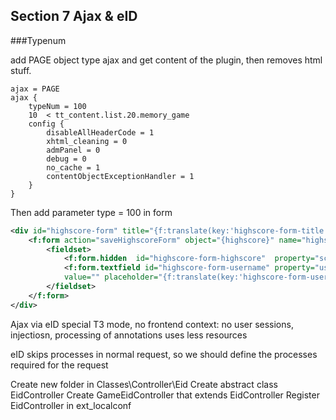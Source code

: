 ## Section 7 Ajax & eID

###Typenum

add PAGE object type ajax and get content of the plugin, then removes html stuff.
````
ajax = PAGE
ajax {
    typeNum = 100
    10  < tt_content.list.20.memory_game
    config {
        disableAllHeaderCode = 1
        xhtml_cleaning = 0
        admPanel = 0
        debug = 0
        no_cache = 1
        contentObjectExceptionHandler = 1
    }
}

````
Then add parameter type = 100 in form

````xml
<div id="highscore-form" title="{f:translate(key:'highscore-form-title')}">
    <f:form action="saveHighscoreForm" object="{highscore}" name="highscore" additionalParams="{type:100}">
        <fieldset>
            <f:form.hidden  id="highscore-form-highscore"  property="score" value="0"/>
            <f:form.textfield id="highscore-form-username" property="username"
            value="" placeholder="{f:translate(key:'highscore-form-username')}" />
        </fieldset>
    </f:form>
</div>

````
Ajax via eID
special T3 mode, no frontend context: no user sessions, injectiosn, processing of annotations
uses less resources

eID skips processes in normal request, so we should define the processes required for the request

Create new folder in Classes\Controller\Eid
Create abstract class EidController
Create GameEidController that extends EidController
Register EidController in ext_localconf